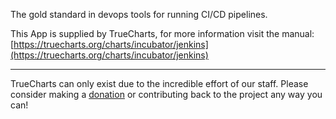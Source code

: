 The gold standard in devops tools for running CI/CD pipelines.

This App is supplied by TrueCharts, for more information visit the manual: [https://truecharts.org/charts/incubator/jenkins](https://truecharts.org/charts/incubator/jenkins)

---

TrueCharts can only exist due to the incredible effort of our staff.
Please consider making a [donation](https://truecharts.org/about/sponsor) or contributing back to the project any way you can!
